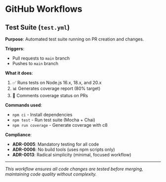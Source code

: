 # GitHub Workflows

## Test Suite (`test.yml`)

**Purpose**: Automated test suite running on PR creation and changes.

**Triggers**:
- Pull requests to `main` branch
- Pushes to `main` branch  

**What it does**:
1. ✅ Runs tests on Node.js 16.x, 18.x, and 20.x
2. 📊 Generates coverage report (80% target)
3. 💬 Comments coverage status on PRs

**Commands used**:
- `npm ci` - Install dependencies
- `npm test` - Run test suite (Mocha + Chai)
- `npm run coverage` - Generate coverage with c8

**Compliance**:
- **ADR-0005**: Mandatory testing for all code
- **ADR-0006**: No build tools (uses npm scripts only)
- **ADR-0013**: Radical simplicity (minimal, focused workflow)

---

*This workflow ensures all code changes are tested before merging, maintaining code quality without complexity.*